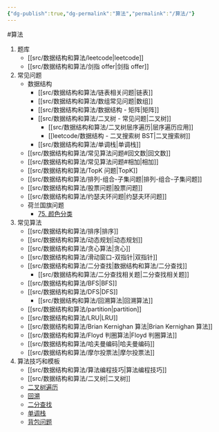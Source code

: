 ```yaml
---
{"dg-publish":true,"dg-permalink":"算法","permalink":"/算法/"}
---
```



#算法 

1. 题库
	- [[src/数据结构和算法/leetcode\|leetcode]]
	- [[src/数据结构和算法/剑指 offer\|剑指 offer]]
2. 常见问题
	- 数据结构
		- [[src/数据结构和算法/链表相关问题\|链表]]
		- [[src/数据结构和算法/数组常见问题\|数组]]
		- [[src/数据结构和算法/数据结构 - 矩阵\|矩阵]]
		- [[src/数据结构和算法/二叉树 - 常见问题\|二叉树]]
			- [[src/数据结构和算法/二叉树层序遍历\|层序遍历应用]]
			- [[leetcode/数据结构 - 二叉搜索树 BST\|二叉搜索树]]
		- [[src/数据结构和算法/单调栈\|单调栈]]
	- [[src/数据结构和算法/常见算法问题#回文数\|回文数]]
	- [[src/数据结构和算法/常见算法问题#相加\|相加]]
	- [[src/数据结构和算法/TopK 问题\|TopK]]
	- [[src/数据结构和算法/排列-组合-子集问题\|排列-组合-子集问题]]
	- [[src/数据结构和算法/股票问题\|股票问题]]
	- [[src/数据结构和算法/约瑟夫环问题\|约瑟夫环问题]]
	- 荷兰国旗问题
		- [75. 颜色分类](https://leetcode-cn.com/problems/sort-colors/)
3. 常见算法
	- [[src/数据结构和算法/排序\|排序]]
	- [[src/数据结构和算法/动态规划\|动态规划]]
	- [[src/数据结构和算法/贪心算法\|贪心]]
	- [[src/数据结构和算法/滑动窗口-双指针\|双指针]]
	- [[src/数据结构和算法/二分查找\|数据结构和算法/二分查找]]
		- [[src/数据结构和算法/二分查找相关题\|二分查找相关题]]
	- [[src/数据结构和算法/BFS\|BFS]]
	- [[src/数据结构和算法/DFS\|DFS]]
		- [[src/数据结构和算法/回溯算法\|回溯算法]]
	- [[src/数据结构和算法/partition\|partition]]
	- [[src/数据结构和算法/LRU\|LRU]]
	- [[src/数据结构和算法/Brian Kernighan 算法\|Brian Kernighan 算法]]
	- [[src/数据结构和算法/Floyd 判圈算法\|Floyd 判圈算法]]
	- [[src/数据结构和算法/哈夫曼编码\|哈夫曼编码]]
	- [[src/数据结构和算法/摩尔投票法\|摩尔投票法]]
4. 算法技巧和模板
    - [[src/数据结构和算法/算法编程技巧\|算法编程技巧]]
    - [[src/数据结构和算法/二叉树\|二叉树]]
	- [二叉树遍历](https://jihulab.com/learning/interview/-/blob/main/src/main/java/org/example/interview/algorithm/templates/TreeTraverse.java)
	- [回溯](https://jihulab.com/learning/interview/-/blob/main/src/main/java/org/example/interview/algorithm/templates/Backtrack.java)
	- [二分查找](https://jihulab.com/learning/interview/-/blob/main/src/main/java/org/example/interview/algorithm/templates/BinarySearch.java)
	- [单调栈](https://jihulab.com/learning/interview/-/blob/main/src/main/java/org/example/interview/algorithm/templates/MonotonousStack.java)
	- [背包问题](https://jihulab.com/learning/interview/-/blob/main/src/main/java/org/example/interview/algorithm/templates/Knapsack.java)